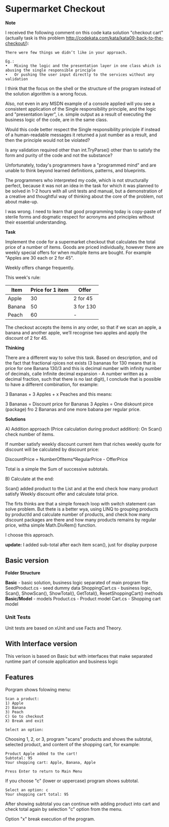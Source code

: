 # Supermarket Checkout

**Note**

I received the following comment on this code kata solution "checkout cart" (actually task is this problem http://codekata.com/kata/kata09-back-to-the-checkout/):

```
There were few things we didn’t like in your approach.

Eg.:
•	Mixing the logic and the presentation layer in one class which is abusing the single responsible principle
•	Or pushing the user input directly to the services without any validation
```

I think that the focus on the shell or the structure of the program instead of the solution algorithm is a wrong focus.

Also, not even in any MSDN example of a console applied will you see a consistent application of the Single responsibility principle, and the logic and "presentation layer", i.e. simple output as a result of executing the business logic of the code, are in the same class.

Would this code better respect the Single responsibility principle if instead of a human-readable messages it returned a just number as a result, and then the principle would not be violated?

Is any validation required other than int.TryParse() other than to satisfy the form and purity of the code and not the substance?

Unfortunately, today's programmers have a "programmed mind" and are unable to think beyond learned definitions, patterns, and blueprints.

The programmers who interpreted my code, which is not structurally perfect, because it was not an idea in the task for which it was planned to be solved in 1-2 hours with all unit tests and manual, but a demonstration of a creative and thoughtful way of thinking about the core of the problem, not about make-up.

I was wrong. I need to learn that good programming today is copy-paste of sterile forms and dogmatic respect for acronyms and principles without their essential understanding.

**Task**

Implement the code for a supermarket checkout that calculates the total price of a number of items. Goods are priced individually, however there are weekly special offers for when multiple items are bought. For example "Apples are 30 each or 2 for 45".

Weekly offers change frequently.

This week's rule:

| Item   |Price for 1 item | Offer                |
|--------|-----------------|----------------------|
| Apple  | 30              | 2 for 45             |
| Banana | 50              | 3 for 130            |
| Peach  | 60              |  -                   |

The checkout accepts the items in any order, so that if we scan an apple, a banana and another apple, we’ll recognise two apples and apply the discount of 2 for 45.

**Thinking**

There are a different way to solve this task.
Based on description, and od the fact that fractional rpices not exists (3 bananas for 130 means that is price for one Banana 130/3 and this is decimal number with infinity number of decimals, calle Infinite decimal expansion - A number written as a decimal fraction, such that there is no last digit), I conclude that is possible to have a different combination, for example:

3 Bananas + 3 Apples + x Peaches
and this means:

3 Bananas = Discount price for Bananas
3 Apples = One diskount pirce (package) fro 2 Bananas and one more babana per regular price.

**Solutions**

A) Addition approach (Price calculation during product addition):
   On Scan() check number of items. 

If number satisfy weekly discount current item that riches weekly quote for discount will be calculated by discount price:

DiscountPrice = NumberOfItems*RegularPrice - OfferPrice

Total is a simple the Sum of successive subtotals.

B) Calculate at the end:

Scan() added product to the List and at the end check how many product satisfy Weekly discount offer and calculate total price.

The firts thinks are that a simple foreach loop with switch statement can solve problem. But thete is a better wya, using LINQ to grouping products by productId and calculate number of products, and check how many discount packages are there and how many products remains by regular price, witha  simple Math.DivRem() function.

I choose this approach.

**update:** I added sub-total after each item scan(), just for display purpose

## Basic version
**Folder Structure**

**Basic** - basic solution, business logic separated of main program file
SeedProduct.cs - seed dummy data
ShoppingCart.cs - business logic, Scan(), ShowScan(), ShowTotal(), GetTotal(), ResetShoppingCart() methods
**Basic/Model** - models
Product.cs - Product model
Cart.cs - Shopping cart model

### Unit Tests
Unit tests are based on xUnit and use Facts and Theory.

## With Interface version
This verison is based on Basic but with interfaces that make separated runtime part of console application and business logic

## Features
Porgram shows folowing menu:
```
Scan a product:
1) Apple
2) Banana
3) Peach
C) Go to checkout
X) Break and exit

Select an option: 
```

Choosing 1, 2, or 3, program "scans" products and shows the subtotal, selected product, and content of the shopping cart, for example:

```
Product Apple added to the cart!
Subtotal: 95
Your shopping cart: Apple, Banana, Apple

Press Enter to return to Main Menu
```
If you choose "c" (lower or uppercase) program shows subtotal.

```
Select an option: c
Your shopping cart total: 95
```

After showing subtotal you can continue with adding product into cart and check total again by selection "c" option from the menu.

Option "x" break execution of the program.
